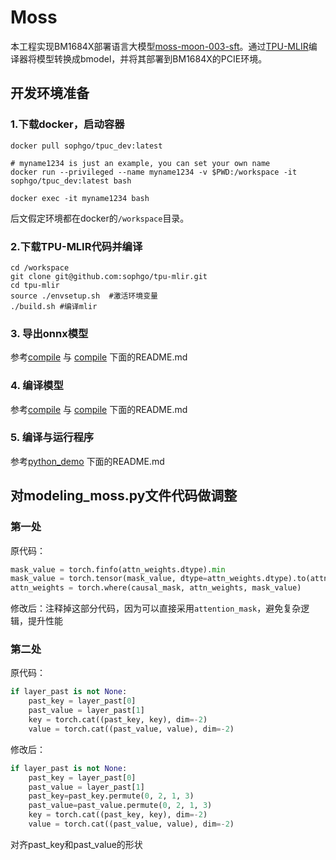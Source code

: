 # Moss

本工程实现BM1684X部署语言大模型[moss-moon-003-sft](https://huggingface.co/fnlp/moss-moon-003-sft)。通过[TPU-MLIR](https://github.com/sophgo/tpu-mlir)编译器将模型转换成bmodel，并将其部署到BM1684X的PCIE环境。

## 开发环境准备

### 1.下载docker，启动容器

```
docker pull sophgo/tpuc_dev:latest

# myname1234 is just an example, you can set your own name
docker run --privileged --name myname1234 -v $PWD:/workspace -it sophgo/tpuc_dev:latest bash

docker exec -it myname1234 bash
```

后文假定环境都在docker的`/workspace`目录。

### 2.下载TPU-MLIR代码并编译

```
cd /workspace
git clone git@github.com:sophgo/tpu-mlir.git
cd tpu-mlir
source ./envsetup.sh  #激活环境变量
./build.sh #编译mlir
```

### 3. 导出onnx模型

参考[compile](./compile) 与 [compile](./compile) 下面的README.md

### 4. 编译模型

参考[compile](./compile) 与 [compile](./compile) 下面的README.md

### 5. 编译与运行程序

参考[python_demo](./python_demo) 下面的README.md

## 对modeling_moss.py文件代码做调整

### 第一处

原代码：

```python
mask_value = torch.finfo(attn_weights.dtype).min
mask_value = torch.tensor(mask_value, dtype=attn_weights.dtype).to(attn_weights.device)
attn_weights = torch.where(causal_mask, attn_weights, mask_value)
```

修改后：注释掉这部分代码，因为可以直接采用`attention_mask`，避免复杂逻辑，提升性能

### 第二处

原代码：

```python
if layer_past is not None:
    past_key = layer_past[0]
    past_value = layer_past[1]
    key = torch.cat((past_key, key), dim=-2)
    value = torch.cat((past_value, value), dim=-2)
```

修改后：

```python
if layer_past is not None:
    past_key = layer_past[0]
    past_value = layer_past[1]
    past_key=past_key.permute(0, 2, 1, 3)
    past_value=past_value.permute(0, 2, 1, 3)
    key = torch.cat((past_key, key), dim=-2)
    value = torch.cat((past_value, value), dim=-2)
```

对齐past_key和past_value的形状